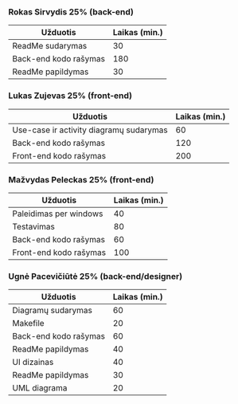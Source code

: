 ### Rokas Sirvydis 25% (back-end)
| Užduotis              | Laikas (min.) |
|-----------------------|---------------|
| ReadMe sudarymas      | 30            |
| Back-end kodo rašymas | 180           |
| ReadMe papildymas     | 30            |

### Lukas Zujevas 25% (front-end)
| Užduotis                                | Laikas (min.) |
|-----------------------------------------|---------------|
| Use-case ir activity diagramų sudarymas | 60            |
| Back-end kodo rašymas                   | 120           |
| Front-end kodo rašymas                  | 200           |

### Mažvydas Peleckas 25% (front-end)
| Užduotis               | Laikas (min.) |
|------------------------|---------------|
| Paleidimas per windows | 40            |
| Testavimas             | 80            |
| Back-end kodo rašymas  | 60            |
| Front-end kodo rašymas | 100           |

### Ugnė Pacevičiūtė 25% (back-end/designer)
| Užduotis              | Laikas (min.) |
|-----------------------|---------------|
| Diagramų sudarymas    | 60            |
| Makefile              | 20            |
| Back-end kodo rašymas | 60            |
| ReadMe papildymas     | 40            |
| UI dizainas           | 40            |
| ReadMe papildymas     | 30            |
| UML diagrama          | 20            |

